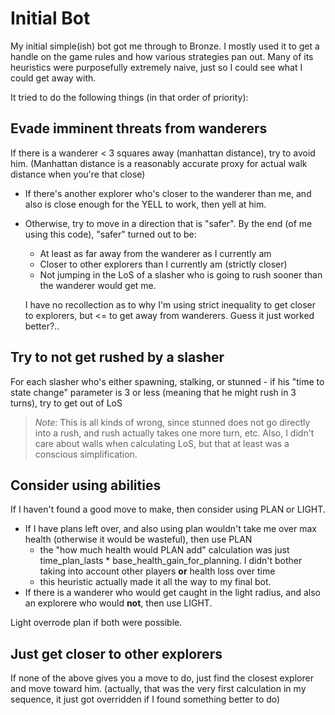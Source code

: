 # Initial Bot
My initial simple(ish) bot got me through to Bronze. 
I mostly used it to get a handle on the game rules and how various strategies pan out.
Many of its heuristics were purposefully extremely naive, just so I could see what I could get away with.

It tried to do the following things (in that order of priority):

## Evade imminent threats from wanderers
If there is a wanderer < 3 squares away (manhattan distance), try to avoid him. 
(Manhattan distance is a reasonably accurate proxy for actual walk distance when you're that close)
- If there's another explorer who's closer to the wanderer than me, and also is close enough for the YELL to work, then yell at him.
- Otherwise, try to move in a direction that is "safer". By the end (of me using this code), "safer" turned out to be:
  - At least as far away from the wanderer as I currently am
  - Closer to other explorers than I currently am (strictly closer)
  - Not jumping in the LoS of a slasher who is going to rush sooner than the wanderer would get me.
  
  I have no recollection as to why I'm using strict inequality to get closer to explorers, but <= to get away from wanderers. Guess it just worked better?..

## Try to not get rushed by a slasher
For each slasher who's either spawning, stalking, or stunned - if his "time to state change" parameter is 3 or less (meaning that he might rush in 3 turns), try to get out of LoS
> *Note*: This is all kinds of wrong, since stunned does not go directly into a rush, and rush actually takes one more turn, etc. Also, I didn't care about walls when calculating LoS, but that at least was a conscious simplification.

## Consider using abilities
If I haven't found a good move to make, then consider using PLAN or LIGHT.

- If I have plans left over, and also using plan wouldn't take me over max health (otherwise it would be wasteful), then use PLAN
  - the "how much health would PLAN add" calculation was just time_plan_lasts * base_health_gain_for_planning. I didn't bother taking into account other players **or** health loss over time
  - this heuristic actually made it all the way to my final bot.
- If there is a wanderer who would get caught in the light radius, and also an explorere who would **not**, then use LIGHT.

Light overrode plan if both were possible.

## Just get closer to other explorers
If none of the above gives you a move to do, just find the closest explorer and move toward him.
(actually, that was the very first calculation in my sequence, it just got overridden if I found something better to do)
